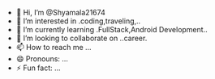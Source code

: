- 👋 Hi, I’m @Shyamala21674
- 👀 I’m interested in .coding,traveling,..
- 🌱 I’m currently learning .FullStack,Android Development..
- 💞️ I’m looking to collaborate on ..career.
- 📫 How to reach me ...
- 😄 Pronouns: ...
- ⚡ Fun fact: ...

<!---
Shyamala21674/Shyamala21674 is a ✨ special ✨ repository because its `README.md` (this file) appears on your GitHub profile.
You can click the Preview link to take a look at your changes.
--->
